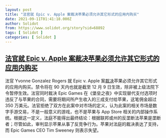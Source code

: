 ```yaml
---
layout: post
title: "法官就 Epic v. Apple 案裁决苹果必须允许其它形式的应用内购买"
date: 2021-09-11T01:41:18.000Z
author: Solidot
from: https://www.solidot.org/story?sid=68892
tags: [ Solidot ]
categories: [ Solidot ]
---
```

<!--1631324478000-->
[法官就 Epic v. Apple 案裁决苹果必须允许其它形式的应用内购买](https://www.solidot.org/story?sid=68892)
------

<div>
法官 Yvonne Gonzalez Rogers 就 Epic v. Apple 案<a href="https://www.theverge.com/2021/9/10/22662320/epic-apple-ruling-injunction-judge-court-app-store">裁决</a>苹果必须允许其它形式的应用内购买。禁令将在 90 天内也就是截至 12 月 9 日生效，除非被上级法院下令暂停生效。法官同时裁决 Epic Games 在《堡垒之夜》中实现替代支付选项时违反了与苹果的合同，需要将期间所产生收入的三成支付给苹果，这笔佣金超过 350 万美元。法官拒绝了双方在此案中对市场的定义，认为此案的相关市场是数字手游交易，不是一般意义的游戏，也不是苹果与 App Store 相关的内部操作系统。根据这一定义，法庭不能得出最终结论：根据联邦或州的反垄断法苹果是垄断者；尽管如此，审判显示苹果从事了反竞争行为。苹果对法庭的裁决表达了支持，而 Epic Games CEO Tim Sweeney 则表示失望。
</div>
